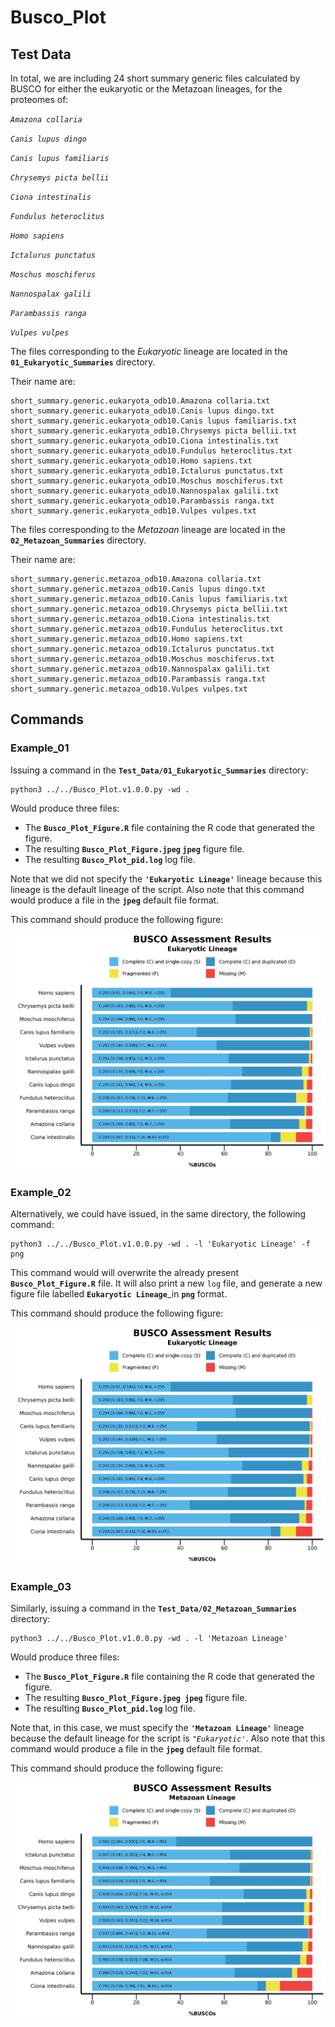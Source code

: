 # **Busco_Plot**

## **Test Data**

In total, we are including 24 short summary generic files calculated by BUSCO for either
the eukaryotic or the Metazoan lineages, for the proteomes of:

*`Amazona collaria`*

*`Canis lupus dingo`*

*`Canis lupus familiaris`*

*`Chrysemys picta bellii`*

*`Ciona intestinalis`*

*`Fundulus heteroclitus`*

*`Homo sapiens`*

*`Ictalurus punctatus`*

*`Moschus moschiferus`*

*`Nannospalax galili`*

*`Parambassis ranga`*

*`Vulpes vulpes`*


The files corresponding to the _Eukaryotic_ lineage are located in the **`01_Eukaryotic_Summaries`** directory.

Their name are:

```
short_summary.generic.eukaryota_odb10.Amazona collaria.txt
short_summary.generic.eukaryota_odb10.Canis lupus dingo.txt
short_summary.generic.eukaryota_odb10.Canis lupus familiaris.txt
short_summary.generic.eukaryota_odb10.Chrysemys picta bellii.txt
short_summary.generic.eukaryota_odb10.Ciona intestinalis.txt
short_summary.generic.eukaryota_odb10.Fundulus heteroclitus.txt
short_summary.generic.eukaryota_odb10.Homo sapiens.txt
short_summary.generic.eukaryota_odb10.Ictalurus punctatus.txt
short_summary.generic.eukaryota_odb10.Moschus moschiferus.txt
short_summary.generic.eukaryota_odb10.Nannospalax galili.txt
short_summary.generic.eukaryota_odb10.Parambassis ranga.txt
short_summary.generic.eukaryota_odb10.Vulpes vulpes.txt
```

The files corresponding to the _Metazoan_ lineage are located in the **`02_Metazoan_Summaries`** directory.

Their name are:

```
short_summary.generic.metazoa_odb10.Amazona collaria.txt
short_summary.generic.metazoa_odb10.Canis lupus dingo.txt
short_summary.generic.metazoa_odb10.Canis lupus familiaris.txt
short_summary.generic.metazoa_odb10.Chrysemys picta bellii.txt
short_summary.generic.metazoa_odb10.Ciona intestinalis.txt
short_summary.generic.metazoa_odb10.Fundulus heteroclitus.txt
short_summary.generic.metazoa_odb10.Homo sapiens.txt
short_summary.generic.metazoa_odb10.Ictalurus punctatus.txt
short_summary.generic.metazoa_odb10.Moschus moschiferus.txt
short_summary.generic.metazoa_odb10.Nannospalax galili.txt
short_summary.generic.metazoa_odb10.Parambassis ranga.txt
short_summary.generic.metazoa_odb10.Vulpes vulpes.txt
```

## **Commands**

### **Example_01**

Issuing a command in the **`Test_Data/01_Eukaryotic_Summaries`** directory:

```
python3 ../../Busco_Plot.v1.0.0.py -wd .
```

Would produce three files:

+ The **`Busco_Plot_Figure.R`** file containing the R code that generated the figure.
+ The resulting **`Busco_Plot_Figure.jpeg` `jpeg`** figure file.
+ The resulting **`Busco_Plot_pid.log`** log file.

Note that we did not specify the **`'Eukaryotic Lineage'`** lineage because this lineage is the default lineage of the script.
Also note that this command would produce a file in the **`jpeg`** default file format.

This command should produce the following figure:

![Eukaryotic_Lineage_Figure_jpeg_format](./01_Eukaryotic_Summaries/Busco_Plot_Figure.jpeg)


### **Example_02**

Alternatively, we could have issued, in the same directory, the following command:

```
python3 ../../Busco_Plot.v1.0.0.py -wd . -l 'Eukaryotic Lineage' -f png
```

This command would will overwrite the already present **`Busco_Plot_Figure.R`** file.
It will also print a new `log` file, and generate a new figure file labelled **`Eukaryotic Lineage`**_in **`png`** format.

This command should produce the following figure:

![Eukaryotic_Lineage_Figure_png_Format](./01_Eukaryotic_Summaries/Busco_Plot_Figure.png)

### **Example_03**

Similarly, issuing a command in the **`Test_Data/02_Metazoan_Summaries`** directory:

```
python3 ../../Busco_Plot.v1.0.0.py -wd . -l 'Metazoan Lineage'
```

Would produce three files:

+ The **`Busco_Plot_Figure.R`** file containing the R code that generated the figure.
+ The resulting **`Busco_Plot_Figure.jpeg jpeg`** figure file.
+ The resulting **`Busco_Plot_pid.log`** log file.

Note that, in this case, we must specify the **`'Metazoan Lineage'`** lineage because the default lineage for the script is _`"Eukaryotic'`_.
Also note that this command would produce a file in the **`jpeg`** default file format.

This command should produce the following figure:

![Metazoan_Lineage_Figure_jpeg_format](./02_Metazoan_Summaries/Busco_Plot_Figure.jpeg)
